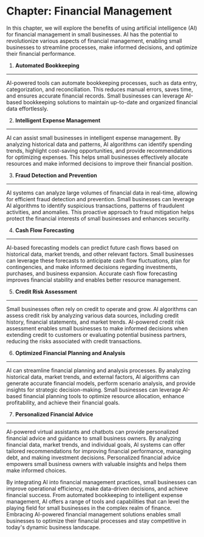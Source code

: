 Chapter: Financial Management
=============================

In this chapter, we will explore the benefits of using artificial intelligence (AI) for financial management in small businesses. AI has the potential to revolutionize various aspects of financial management, enabling small businesses to streamline processes, make informed decisions, and optimize their financial performance.

1. **Automated Bookkeeping**
----------------------------

AI-powered tools can automate bookkeeping processes, such as data entry, categorization, and reconciliation. This reduces manual errors, saves time, and ensures accurate financial records. Small businesses can leverage AI-based bookkeeping solutions to maintain up-to-date and organized financial data effortlessly.

2. **Intelligent Expense Management**
-------------------------------------

AI can assist small businesses in intelligent expense management. By analyzing historical data and patterns, AI algorithms can identify spending trends, highlight cost-saving opportunities, and provide recommendations for optimizing expenses. This helps small businesses effectively allocate resources and make informed decisions to improve their financial position.

3. **Fraud Detection and Prevention**
-------------------------------------

AI systems can analyze large volumes of financial data in real-time, allowing for efficient fraud detection and prevention. Small businesses can leverage AI algorithms to identify suspicious transactions, patterns of fraudulent activities, and anomalies. This proactive approach to fraud mitigation helps protect the financial interests of small businesses and enhances security.

4. **Cash Flow Forecasting**
----------------------------

AI-based forecasting models can predict future cash flows based on historical data, market trends, and other relevant factors. Small businesses can leverage these forecasts to anticipate cash flow fluctuations, plan for contingencies, and make informed decisions regarding investments, purchases, and business expansion. Accurate cash flow forecasting improves financial stability and enables better resource management.

5. **Credit Risk Assessment**
-----------------------------

Small businesses often rely on credit to operate and grow. AI algorithms can assess credit risk by analyzing various data sources, including credit history, financial statements, and market trends. AI-powered credit risk assessment enables small businesses to make informed decisions when extending credit to customers or evaluating potential business partners, reducing the risks associated with credit transactions.

6. **Optimized Financial Planning and Analysis**
------------------------------------------------

AI can streamline financial planning and analysis processes. By analyzing historical data, market trends, and external factors, AI algorithms can generate accurate financial models, perform scenario analysis, and provide insights for strategic decision-making. Small businesses can leverage AI-based financial planning tools to optimize resource allocation, enhance profitability, and achieve their financial goals.

7. **Personalized Financial Advice**
------------------------------------

AI-powered virtual assistants and chatbots can provide personalized financial advice and guidance to small business owners. By analyzing financial data, market trends, and individual goals, AI systems can offer tailored recommendations for improving financial performance, managing debt, and making investment decisions. Personalized financial advice empowers small business owners with valuable insights and helps them make informed choices.

By integrating AI into financial management practices, small businesses can improve operational efficiency, make data-driven decisions, and achieve financial success. From automated bookkeeping to intelligent expense management, AI offers a range of tools and capabilities that can level the playing field for small businesses in the complex realm of finance. Embracing AI-powered financial management solutions enables small businesses to optimize their financial processes and stay competitive in today's dynamic business landscape.
